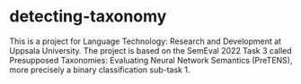 # detecting-taxonomy
This is a project for Language Technology: Research and Development at Uppsala University. The project is based on the SemEval 2022 Task 3 called Presupposed Taxonomies: Evaluating Neural Network Semantics (PreTENS), more precisely a binary classification sub-task 1.
